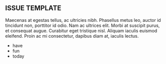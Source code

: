 ## ISSUE TEMPLATE

Maecenas at egestas tellus, ac ultricies nibh. Phasellus metus leo, auctor id tincidunt non, porttitor id odio. Nam ac ultrices elit. Morbi at suscipit purus, et consequat augue. Curabitur eget tristique nisl. Aliquam iaculis euismod eleifend. Proin ac mi consectetur, dapibus diam at, iaculis lectus.

- have
- fun
- today
